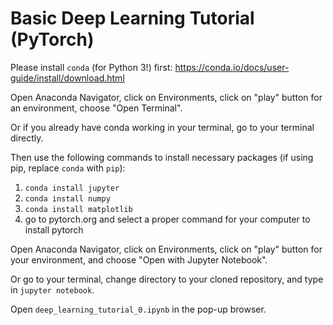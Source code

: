# Basic Deep Learning Tutorial (PyTorch)

Please install `conda` (for Python 3!) first: https://conda.io/docs/user-guide/install/download.html

Open Anaconda Navigator, click on Environments, click on "play" button for an environment, choose "Open Terminal".

Or if you already have conda working in your terminal, go to your terminal directly.

Then use the following commands to install necessary packages (if using pip, replace `conda` with `pip`):
1. `conda install jupyter`
2. `conda install numpy`
3. `conda install matplotlib`
4. go to pytorch.org and select a proper command for your computer to install pytorch

Open Anaconda Navigator, click on Environments, click on "play" button for your environment, and choose "Open with Jupyter Notebook".

Or go to your terminal, change directory to your cloned repository, and type in `jupyter notebook`.

Open `deep_learning_tutorial_0.ipynb` in the pop-up browser.
